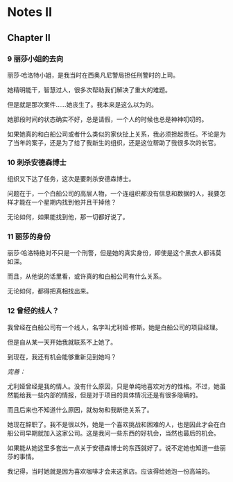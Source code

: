 # Notes II

## Chapter II

### 9 丽莎小姐的去向

丽莎·哈洛特小姐，是我当时在西奥凡尼警局担任刑警时的上司。

她精明能干，智慧过人，很多次帮助我们解决了重大的难题。

但是就是那次案件……她丧生了。我本来是这么以为的。

她那段时间的状态确实不好，总是请假，一个人的时候也总是神神叨叨的。

如果她真的和白船公司或者什么类似的家伙扯上关系，我必须担起责任。不论是为了当年的案子，还是为了给了我新生的组织，还是这位帮助了我很多次的长官。

### 10 刺杀安德森博士

组织又下达了任务，这次是要刺杀安德森博士。

问题在于，一个白船公司的高层人物，一个连组织都没有信息和数据的人，我要怎样才能在一个星期内找到他并且干掉他？

无论如何，如果能找到他，那一切都好说了。

### 11 丽莎的身份

丽莎·哈洛特绝对不只是一个刑警，但是她的真实身份，即使是这个黑衣人都讳莫如深。

而且，从他说的话里看，或许真的和白船公司有什么关系。

无论如何，都得把真相找出来。

### 12 曾经的线人？

我曾经在白船公司有一个线人，名字叫尤利娅·修斯。她是白船公司的项目经理。

但是自从某一天开始我就联系不上她了。

到现在，我还有机会能够重新见到她吗？

*完善：*

尤利娅曾经是我的情人。没有什么原因，只是单纯地喜欢对方的性格。不过，她虽然能给我一些内部的情报，但是对于项目的具体情况还是有很多隐瞒的。

而且后来也不知道什么原因，就匆匆和我断绝关系了。

她现在辞职了。我不是很以外，她是一个喜欢挑战和困难的人，也是因此才会在白船公司早期就加入这家公司。这是我问一些东西的好机会，当然也最后的机会。

如果能从她这里多套出一点关于安德森博士的东西就好了。说不定她也知道一些丽莎的事情。

我记得，当时她就是因为喜欢咖啡才会来这家店。应该得给她泡一份高端的。
